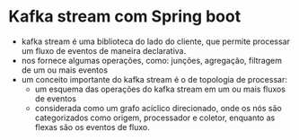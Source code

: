 # Kafka stream com Spring boot
- kafka stream é uma biblioteca do lado do cliente, que permite processar um fluxo de eventos de maneira declarativa.
- nos fornece algumas operações, como: junções, agregação, filtragem de um ou mais eventos
- um conceito importante do kafka stream é o de topologia de processar:
  - um esquema das operações do kafka stream em um ou mais fluxos de eventos
  - considerada como um grafo acíclico direcionado, onde os nós são categorizados como origem, processador e coletor, enquanto as flexas são os eventos de fluxo.
